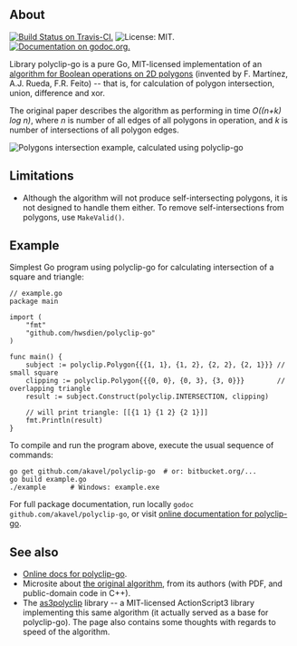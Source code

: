 ## About

[![Build Status on Travis-CI.](https://travis-ci.org/akavel/polyclip-go.svg?branch=master)](https://travis-ci.org/akavel/polyclip-go)
![License: MIT.](https://img.shields.io/badge/license-MIT-orange.svg)
[![Documentation on godoc.org.](https://godoc.org/github.com/akavel/polyclip-go?status.svg)](https://godoc.org/github.com/akavel/polyclip-go)

Library polyclip-go is a pure Go, MIT-licensed implementation of an [algorithm for Boolean operations on 2D polygons][fmartin] (invented by F. Martínez, A.J. Rueda, F.R. Feito) -- that is, for calculation of polygon intersection, union, difference and xor.

The original paper describes the algorithm as performing in time _O((n+k) log n)_, where _n_ is number of all edges of all polygons in operation, and _k_ is number of intersections of all polygon edges.

[fmartin]: http://wwwdi.ujaen.es/~fmartin/bool_op.html

![](http://img684.imageshack.us/img684/5296/drawqk.png 'Polygons intersection example, calculated using polyclip-go')

## Limitations

- Although the algorithm will not produce self-intersecting polygons, it is not designed
  to handle them either. To remove self-intersections from polygons, use `MakeValid()`.

## Example

Simplest Go program using polyclip-go for calculating intersection of a square and triangle:

    // example.go
    package main

    import (
        "fmt"
        "github.com/hwsdien/polyclip-go"
    )

    func main() {
        subject := polyclip.Polygon{{{1, 1}, {1, 2}, {2, 2}, {2, 1}}} // small square
        clipping := polyclip.Polygon{{{0, 0}, {0, 3}, {3, 0}}}        // overlapping triangle
        result := subject.Construct(polyclip.INTERSECTION, clipping)

        // will print triangle: [[{1 1} {1 2} {2 1}]]
        fmt.Println(result)
    }

To compile and run the program above, execute the usual sequence of commands:

    go get github.com/akavel/polyclip-go  # or: bitbucket.org/...
    go build example.go
    ./example      # Windows: example.exe

For full package documentation, run locally `godoc github.com/akavel/polyclip-go`, or visit [online documentation for polyclip-go][godoc].

[godoc]: http://godoc.org/github.com/akavel/polyclip-go

## See also

- [Online docs for polyclip-go][godoc].
- Microsite about [the original algorithm][fmartin], from its authors (with PDF, and public-domain code in C++).
- The [as3polyclip] library -- a MIT-licensed ActionScript3 library implementing this same algorithm (it actually served as a base for polyclip-go). The page also contains some thoughts with regards to speed of the algorithm.

[as3polyclip]: http://code.google.com/p/as3polyclip/
